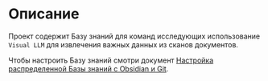 # Описание

Проект содержит Базу знаний для команд исследующих использование `Visual LLM` для извлечения важных данных из сканов документов.

Чтобы настроить Базу знаний смотри документ [Настройка распределенной Базы знаний с Obsidian и Git](cards/Настройка%20распределенной%20Базы%20знаний%20с%20Obsidian%20и%20Git.md).